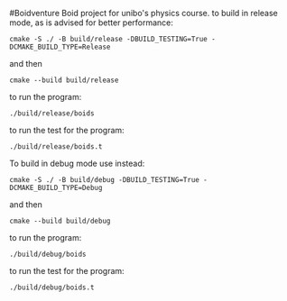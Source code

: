 #Boidventure
Boid project for unibo's physics course. 
to build in release mode, as is advised for better performance:

```
cmake -S ./ -B build/release -DBUILD_TESTING=True -DCMAKE_BUILD_TYPE=Release
```
and then 

```
cmake --build build/release
```
to run the program:
```
./build/release/boids
```
to run the test for the program:
```
./build/release/boids.t
```

To build in debug mode use instead:
```
cmake -S ./ -B build/debug -DBUILD_TESTING=True -DCMAKE_BUILD_TYPE=Debug
```

and then 

```
cmake --build build/debug
```
to run the program:
```
./build/debug/boids
```
to run the test for the program:
```
./build/debug/boids.t
```
